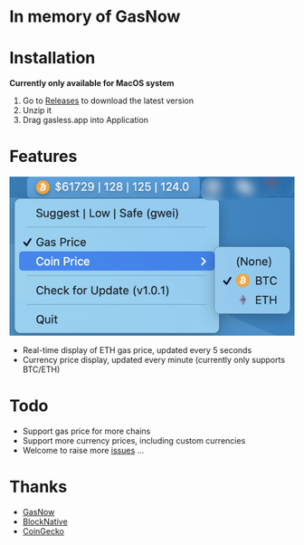 # In memory of GasNow


# Installation

**Currently only available for MacOS system**

1. Go to [Releases](https://github.com/cyhhao/gasless/releases) to download the latest version
2. Unzip it
3. Drag gasless.app into Application

# Features

![](docs/show1.png)

- Real-time display of ETH gas price, updated every 5 seconds
- Currency price display, updated every minute (currently only supports BTC/ETH)

# Todo

- Support gas price for more chains
- Support more currency prices, including custom currencies
- Welcome to raise more [issues](./issues) ...

# Thanks

- [GasNow](https://www.gasnow.org/)
- [BlockNative](https://www.blocknative.com/gas-estimator)
- [CoinGecko](https://coingecko.com)
